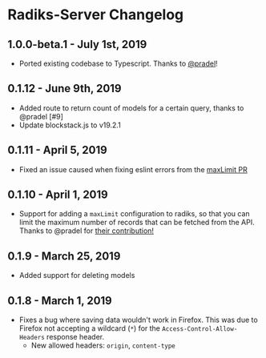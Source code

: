 # Radiks-Server Changelog

## 1.0.0-beta.1 - July 1st, 2019

- Ported existing codebase to Typescript. Thanks to [@pradel](https://github.com/blockstack-radiks/radiks-server/pull/14)!

## 0.1.12 - June 9th, 2019

- Added route to return count of models for a certain query, thanks to @pradel [#9]
- Update blockstack.js to v19.2.1

## 0.1.11 - April 5, 2019

- Fixed an issue caused when fixing eslint errors from the [maxLimit PR](https://github.com/blockstack-radiks/radiks-server/pull/5)

## 0.1.10 - April 1, 2019

- Support for adding a `maxLimit` configuration to radiks, so that you can limit the maximum number of records that can be fetched from the API. Thanks to @pradel for [their contribution!](https://github.com/blockstack-radiks/radiks-server/pull/5)

## 0.1.9 - March 25, 2019

- Added support for deleting models

## 0.1.8 - March 1, 2019

- Fixes a bug where saving data wouldn't work in Firefox. This was due to Firefox not accepting a wildcard (`*`) for the `Access-Control-Allow-Headers` response header.
  - New allowed headers: `origin`, `content-type`
